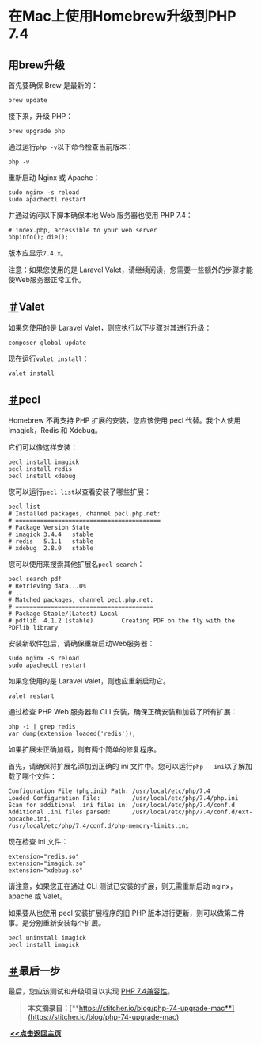 # 在Mac上使用Homebrew升级到PHP 7.4

## 用brew升级

首先要确保 Brew 是最新的：

```
brew update
```

接下来，升级 PHP：

```
brew upgrade php
```

通过运行`php -v`以下命令检查当前版本：

```
php -v
```

重新启动 Nginx 或 Apache：

```
sudo nginx -s reload
sudo apachectl restart
```

并通过访问以下脚本确保本地 Web 服务器也使用 PHP 7.4：

```
# index.php, accessible to your web server
phpinfo(); die();
```

版本应显示`7.4.x`。

注意：如果您使用的是 Laravel Valet，请继续阅读，您需要一些额外的步骤才能使Web服务器正常工作。

## [＃](https://stitcher.io/blog/php-74-upgrade-mac#valet)Valet

如果您使用的是 Laravel Valet，则应执行以下步骤对其进行升级：

```
composer global update
```

现在运行`valet install`：

```
valet install
```

## [＃](https://stitcher.io/blog/php-74-upgrade-mac#extensions)pecl

Homebrew 不再支持 PHP 扩展的安装，您应该使用 pecl 代替。我个人使用 Imagick，Redis 和 Xdebug。

它们可以像这样安装：

```
pecl install imagick
pecl install redis
pecl install xdebug
```

您可以运行`pecl list`以查看安装了哪些扩展：

```
pecl list
# Installed packages, channel pecl.php.net:
# =========================================
# Package Version State
# imagick 3.4.4   stable
# redis   5.1.1   stable
# xdebug  2.8.0   stable
```

您可以使用来搜索其他扩展名`pecl search`：

```
pecl search pdf
# Retrieving data...0%
# ..
# Matched packages, channel pecl.php.net:
# =======================================
# Package Stable/(Latest) Local
# pdflib  4.1.2 (stable)        Creating PDF on the fly with the PDFlib library
```

安装新软件包后，请确保重新启动Web服务器：

```
sudo nginx -s reload
sudo apachectl restart
```

如果您使用的是 Laravel Valet，则也应重新启动它。

```
valet restart
```

通过检查 PHP Web 服务器和 CLI 安装，确保正确安装和加载了所有扩展：

```
php -i | grep redis
var_dump(extension_loaded('redis'));
```

如果扩展未正确加载，则有两个简单的修复程序。

首先，请确保将扩展名添加到正确的 ini 文件中。您可以运行`php --ini`以了解加载了哪个文件：

```
Configuration File (php.ini) Path: /usr/local/etc/php/7.4
Loaded Configuration File:         /usr/local/etc/php/7.4/php.ini
Scan for additional .ini files in: /usr/local/etc/php/7.4/conf.d
Additional .ini files parsed:      /usr/local/etc/php/7.4/conf.d/ext-opcache.ini,
/usr/local/etc/php/7.4/conf.d/php-memory-limits.ini
```

现在检查 ini 文件：

```
extension="redis.so"
extension="imagick.so"
extension="xdebug.so"
```

请注意，如果您正在通过 CLI 测试已安装的扩展，则无需重新启动 nginx，apache 或 Valet。

如果要从也使用 pecl 安装扩展程序的旧 PHP 版本进行更新，则可以做第二件事。是分别重新安装每个扩展。

```
pecl uninstall imagick
pecl install imagick
```

## [＃](https://stitcher.io/blog/php-74-upgrade-mac#last-step)最后一步

最后，您应该测试和升级项目以实现 [PHP 7.4兼容性](https://stitcher.io/blog/new-in-php-74)。

> **本文摘录自：**[**https://stitcher.io/blog/php-74-upgrade-mac**](https://stitcher.io/blog/php-74-upgrade-mac)



​                                                                                                                                                                   **<u>[<<点击返回主页](https://liudandandear.gitee.io)</u>**